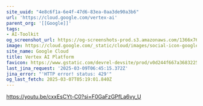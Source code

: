 ```yaml
---
site_uuid: "4e8c6f1a-6e4f-47d6-83ea-0aa3de90a3b6"
url: 'https://cloud.google.com/vertex-ai'
parent_org: '[[Google]]'
tags:
- AI-Toolkit
og_screenshot_url: https://og-screenshots-prod.s3.amazonaws.com/1366x768/80/false/4da933ce6395c6c85630fc7328079974e5476e31f28fbd4bc43681db8f29ea9b.jpeg
image: https://cloud.google.com/_static/cloud/images/social-icon-google-cloud-1200-630.png
site_name: Google Cloud
title: Vertex AI Platform
favicon: https://www.gstatic.com/devrel-devsite/prod/v0d244f667a3683225cca86d0ecf9b9b81b1e734e55a030bdcd3f3094b835c987/cloud/images/favicons/onecloud/favicon.ico
last_jina_request: '2025-03-09T06:45:15.372Z'
jina_error: "'HTTP error! status: 429'"
og_last_fetch: 2025-03-07T05:19:01.840Z
---
```


https://youtu.be/cxxEsCYt-C0?si=F0GaFzGPfLa6vy_U
